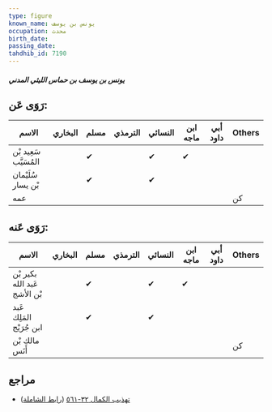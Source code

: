 ```yaml
---
type: figure
known_name: يونس بن يوسف
occupation: محدث
birth_date:
passing_date:
tahdhib_id: 7190
---
```

##### يونس بن يوسف بن حماس الليثي المدني

## رَوَى عَن:
| الاسم                 | البخاري | مسلم | الترمذي | النسائي | ابن ماجه | أبي داود | Others |
| --------------------- | ------- | ---- | ------- | ------- | -------- | -------- | ------ |
| سَعِيد بْن المُسَيَّب |         | ✔    |         | ✔       | ✔        |          |        |
| سُلَيْمان بْن يسار    |         | ✔    |         | ✔       |          |          |        |
| عمه                   |         |      |         |         |          |          | كن     |
## رَوَى عَنه:
| الاسم                        | البخاري | مسلم | الترمذي | النسائي | ابن ماجه | أبي داود | Others |
| ---------------------------- | ------- | ---- | ------- | ------- | -------- | -------- | ------ |
| بكير بْن عَبد الله بْن الأشج |         | ✔    |         | ✔       | ✔        |          |        |
| عَبد المَلِك ابن جُرَيْج     |         | ✔    |         | ✔       |          |          |        |
| مالك بْن أَنَس               |         |      |         |         |          |          | كن     |
## مراجع
- [تهذيب الكمال ٣٢-٥٦١](obsidian://open?vault=Tahdhib-al-Kamal&file=Figures/٧١٩٠-يونس%20بن%20يوسف%20بن%20حماس%20الليثي%20المدني) ([رابط الشاملة](https://shamela.ws/book/3722/17675))